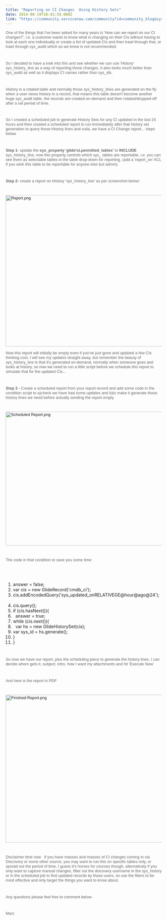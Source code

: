 ```yaml
---
title: "Reporting on CI Changes  Using History Sets"
date: 2014-08-19T18:41:59.000Z
link: "https://community.servicenow.com/community?id=community_blog&sys_id=5ffde62ddbd0dbc01dcaf3231f961917"
---
```

<p style="font-size: 12.727272033691406px; font-family: arial, sans-serif; color: #666666;">One of the things that I've been asked for many years is 'How can we report on our CI changes?', i.e. a customer wants to know what is changing on their CIs without having to look at each one individually or create a list of updated CIs and then trawl through that, or trawl through sys_audit which as we know is not recommended.</p><p style="min-height: 8pt; height: 8pt; padding: 0px;">  </p><p style="font-size: 12.727272033691406px; font-family: arial, sans-serif; color: #666666;">So I decided to have a look into this and see whether we can use 'History' sys_history_line as a way of reporting those changes, it also looks much better than sys_audit as well as it displays CI names rather than sys_ids.</p><p style="min-height: 8pt; height: 8pt; padding: 0px;">  </p><p style="font-size: 12.727272033691406px; font-family: arial, sans-serif; color: #666666;">History is a rotated table and normally those sys_history_lines are generated on the fly when a user views history in a record, that means this table doesn't become another huge sys_audit table, the records are created on-demand and then rotated/dropped off after a set period of time.</p><p style="min-height: 8pt; height: 8pt; padding: 0px;">  </p><p style="font-size: 12.727272033691406px; font-family: arial, sans-serif; color: #666666;">So I created a scheduled job to generate History Sets for any CI updated in the last 24 hours and then created a scheduled report to run immediately after that history set generation to query those History lines and voila, we have a CI Change report... steps below</p><p style="min-height: 8pt; height: 8pt; padding: 0px;">  </p><p style="font-size: 12.727272033691406px; font-family: arial, sans-serif; color: #666666;"><strong style="font-style: inherit; font-family: inherit;">Step 1</strong>- update the <strong style="font-style: inherit; font-family: inherit;">sys_property 'glide'ui.permitted_tables'</strong> to <strong style="font-style: inherit; font-family: inherit;">INCLUDE</strong> sys_history_line, now this property controls which sys_ tables are reportable, i.e. you can see them as selectable tables in the table drop-down for reporting. (add a 'report_on' ACL if you wish this table to be reportable for anyone else but admin).</p><p style="min-height: 8pt; height: 8pt; padding: 0px;">  </p><p style="font-size: 12.727272033691406px; font-family: arial, sans-serif; color: #666666;"><strong style="font-style: inherit; font-family: inherit;">Step 2-</strong> create a report on History 'sys_history_line' as per screenshot below:</p><p style="min-height: 8pt; height: 8pt; padding: 0px;">  </p><p style="font-size: 12.727272033691406px; font-family: arial, sans-serif; color: #666666;"><a _jive_internal="true" data-containerid="-1" data-containertype="-1" data-objectid="12656" data-objecttype="111" href="/servlet/JiveServlet/downloadImage/38-3344-12656/Report.png"><img  alt="Report.png" class="image-1 jive-image jiveImage" height="489" src="bbcb4846db509fc068c1fb651f96195d.iix" style="border: 0px; font-weight: inherit; font-style: inherit; font-family: inherit;" width="1128"/></a></p><p style="font-size: 12.727272033691406px; font-family: arial, sans-serif; color: #666666;">Now this report will initially be empty even if you've just gone and updated a few CIs thinking cool, I will see my updates straight away, but remember the beauty of sys_history_line is that it's generated on-demand, normally when someone goes and looks at history, so now we need to run a little script before we schedule this report to simulate that for the updated CIs...</p><p style="min-height: 8pt; height: 8pt; padding: 0px;">  </p><p style="font-size: 12.727272033691406px; font-family: arial, sans-serif; color: #666666;"><strong style="font-style: inherit; font-family: inherit;">Step 3 -</strong> Create a scheduled report from your report record and add some code in the condition script to a)check we have had some updates and b)to make it generate those history lines we need before actually sending the report empty <span class="emoticon-inline emoticon_happy" style="font-weight: inherit; font-style: inherit; font-family: inherit;"></span></p><p style="min-height: 8pt; height: 8pt; padding: 0px;">  </p><p style="font-size: 12.727272033691406px; font-family: arial, sans-serif; color: #666666;"><a _jive_internal="true" data-containerid="-1" data-containertype="-1" data-objectid="12660" data-objecttype="111" href="/servlet/JiveServlet/downloadImage/38-3344-12660/Scheduled Report.png"><img  alt="Scheduled Report.png" class="jive-image image-2 jiveImage" height="432" src="a63763b5db181704ed6af3231f9619a8.iix" style="border: 0px; font-weight: inherit; font-style: inherit; font-family: inherit;" width="1131"/></a></p><p style="min-height: 8pt; height: 8pt; padding: 0px;">  </p><p style="font-size: 12.727272033691406px; font-family: arial, sans-serif; color: #666666;">The code in that condition to save you some time:</p><p class="dp-highlighter" style="min-height: 8pt; height: 8pt; padding: 0px; color: #666666;">  </p><div class="bar" style="font-weight: inherit; font-style: inherit; font-family: inherit;"><p style="min-height: 8pt; height: 8pt; padding: 0px;">  </p><ol class="dp-c" start="1" style="font-weight: inherit; font-style: inherit; font-family: inherit;"><li><span style="font-weight: inherit; font-style: inherit;"><span style="font-weight: inherit; font-style: inherit;">answer = </span><span class="keyword" style="font-weight: inherit; font-style: inherit;">false</span><span style="font-weight: inherit; font-style: inherit;">;   </span></span></li><li><span style="font-weight: inherit; font-style: inherit;"><span class="keyword" style="font-weight: inherit; font-style: inherit;">var</span><span style="font-weight: inherit; font-style: inherit;"> cis = </span><span class="keyword" style="font-weight: inherit; font-style: inherit;">new</span><span style="font-weight: inherit; font-style: inherit;"> GlideRecord(</span><span class="string" style="font-weight: inherit; font-style: inherit;">'cmdb_ci'</span><span style="font-weight: inherit; font-style: inherit;">);   </span></span></li><li><span style="font-weight: inherit; font-style: inherit;">cis.addEncodedQuery(<span class="string" style="font-weight: inherit; font-style: inherit;">'sys_updated_onRELATIVEGE@hour@ago@24'</span><span style="font-weight: inherit; font-style: inherit;">);   </span></span></li><li><span style="font-weight: inherit; font-style: inherit;">cis.query();   </span></li><li><span style="font-weight: inherit; font-style: inherit;"><span class="keyword" style="font-weight: inherit; font-style: inherit;">if</span><span style="font-weight: inherit; font-style: inherit;"> (cis.hasNext()){   </span></span></li><li><span style="font-weight: inherit; font-style: inherit;">   answer = <span class="keyword" style="font-weight: inherit; font-style: inherit;">true</span><span style="font-weight: inherit; font-style: inherit;">;   </span></span></li><li><span style="font-weight: inherit; font-style: inherit;"><span class="keyword" style="font-weight: inherit; font-style: inherit;">while</span><span style="font-weight: inherit; font-style: inherit;"> (cis.next()){   </span></span></li><li><span style="font-weight: inherit; font-style: inherit;">   <span class="keyword" style="font-weight: inherit; font-style: inherit;">var</span><span style="font-weight: inherit; font-style: inherit;"> hs = </span><span class="keyword" style="font-weight: inherit; font-style: inherit;">new</span><span style="font-weight: inherit; font-style: inherit;"> GlideHistorySet(cis);     </span></span></li><li><span style="font-weight: inherit; font-style: inherit;"><span class="keyword" style="font-weight: inherit; font-style: inherit;">var</span><span style="font-weight: inherit; font-style: inherit;"> sys_id = hs.generate();   </span></span></li><li><span style="font-weight: inherit; font-style: inherit;">}   </span></li><li><span style="font-weight: inherit; font-style: inherit;">}   </span></li></ol></div><p style="min-height: 8pt; height: 8pt; padding: 0px;">  </p><p style="font-size: 12.727272033691406px; font-family: arial, sans-serif; color: #666666;">So now we have our report, plus the scheduling piece to generate the history lines, I can decide whom gets it, subject, intro, how I want my attachments and hit 'Execute Now'</p><p style="min-height: 8pt; height: 8pt; padding: 0px;">  </p><p style="font-size: 12.727272033691406px; font-family: arial, sans-serif; color: #666666;">And here is the report in PDF</p><p style="min-height: 8pt; height: 8pt; padding: 0px;">  </p><p style="font-size: 12.727272033691406px; font-family: arial, sans-serif; color: #666666;"><a _jive_internal="true" data-containerid="-1" data-containertype="-1" data-objectid="12661" data-objecttype="111" href="/servlet/JiveServlet/downloadImage/38-3344-12661/Finished Report.png"><img  alt="Finished Report.png" class="jive-image image-3 jiveImage" height="477" src="8f35958adb5813043eb27a9e0f961999.iix" style="border: 0px; font-weight: inherit; font-style: inherit; font-family: inherit;" width="1000"/></a></p><p style="min-height: 8pt; height: 8pt; padding: 0px;">  </p><p style="font-size: 12.727272033691406px; font-family: arial, sans-serif; color: #666666;">Disclaimer time now <span class="emoticon-inline emoticon_happy" style="font-weight: inherit; font-style: inherit; font-family: inherit;"></span>   if you have masses and masses of CI changes coming in via Discovery or some other source, you may want to run this on specific tables only, or spread out the period of time, I guess it's horses for courses though, alternatively if you only want to capture manual changes, filter out the discovery username in the sys_history or in the scheduled job to find updated records by those users, so use the filters to be most effective and only target the things you want to know about.</p><p style="min-height: 8pt; height: 8pt; padding: 0px;">  </p><p style="font-size: 12.727272033691406px; font-family: arial, sans-serif; color: #666666;">Any questions please feel free to comment below.</p><p style="min-height: 8pt; height: 8pt; padding: 0px;">  </p><p style="font-size: 12.727272033691406px; font-family: arial, sans-serif; color: #666666;">Marc</p>